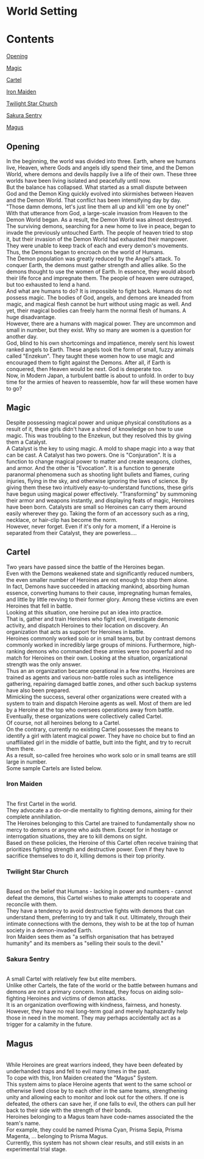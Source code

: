 # World Setting

# Contents

[Opening](https://github.com/Atmo26/crisisheroine/blob/master/World%20Setting.md#opening)

[Magic](https://github.com/Atmo26/crisisheroine/blob/master/World%20Setting.md#magic)

[Cartel](https://github.com/Atmo26/crisisheroine/blob/master/World%20Setting.md#cartel)

[Iron Maiden](https://github.com/Atmo26/crisisheroine/blob/master/World%20Setting.md#iron-maiden)

[Twilight Star Church](https://github.com/Atmo26/crisisheroine/blob/master/World%20Setting.md#twilight-star-church)

[Sakura Sentry](https://github.com/Atmo26/crisisheroine/blob/master/World%20Setting.md#sakura-sentry)

[Magus](https://github.com/Atmo26/crisisheroine/blob/master/World%20Setting.md#magus)

## Opening

In the beginning, the world was divided into three. Earth, where we humans live, Heaven, where Gods and angels idly spend their time, and the Demon World, where demons and devils happily live a life of their own. These three worlds have been living isolated and peacefully until now.
\
But the balance has collapsed. What started as a small dispute between God and the Demon King quickly evolved into skirmishes between Heaven and the Demon World. That conflict has been intensifying day by day.
\
"Those damn demons, let's just line them all up and kill 'em one by one!" With that utterance from God, a large-scale invasion from Heaven to the Demon World began. As a result, the Demon World was almost destroyed. The surviving demons, searching for a new home to live in peace, began to invade the previously untouched Earth. The people of heaven tried to stop it, but their invasion of the Demon World had exhausted their manpower. They were unable to keep track of each and every demon's movements. Thus, the Demons began to encroach on the world of Humans.
\
The Demon population was greatly reduced by the Angel's attack. To conquer Earth, the demons must gather strength and allies alike. So the demons thought to use the women of Earth. In essence, they would absorb their life force and impregnate them. The people of heaven were outraged, but too exhausted to lend a hand.
\
And what are humans to do? It is impossible to fight back. Humans do not possess magic. The bodies of God, angels, and demons are kneaded from magic, and magical flesh cannot be hurt without using magic as well. And yet, their magical bodies can freely harm the normal flesh of humans. A huge disadvantage.
\
However, there are a humans with magical power. They are uncommon and small in number, but they exist. Why so many are women is a question for another day.
\
God, blind to his own shortcomings and impatience, merely sent his lowest ranked angels to Earth. These angels took the form of small, fuzzy animals called "Enzekun". They taught these women how to use magic and encouraged them to fight against the Demons. After all, if Earth is conquered, then Heaven would be next. God is desperate too.
\
Now, in Modern Japan, a turbulent battle is about to unfold. In order to buy time for the armies of heaven to reassemble, how far will these women have to go?

## Magic

Despite possessing magical power and unique physical constitutions as a result of it, these girls didn't have a shred of knowledge on how to use magic. This was troubling to the Enzekun, but they resolved this by giving them a Catalyst.
\
A Catalyst is the key to using magic. A mold to shape magic into a way that can be cast. A Catalyst has two powers. One is "Conjuration". It is a function to change magical power to matter and create weapons, clothes, and armor. And the other is "Evocation". It is a function to generate paranormal phenomena such as shooting light bullets and flames, curing injuries, flying in the sky, and otherwise ignoring the laws of science. By giving them these two intuitively easy-to-understand functions, these girls have begun using magical power effectively. "Transforming" by summoning their armor and weapons instantly, and displaying feats of magic, Heroines have been born. Catalysts are small so Heroines can carry them around easily wherever they go. Taking the form of an accessory such as a ring, necklace, or hair-clip has become the norm.
\
However, never forget. Even if it's only for a moment, if a Heroine is separated from their Catalyst, they are powerless....

## Cartel

Two years have passed since the battle of the Heroines began.
\
Even with the Demons weakened state and significantly reduced numbers, the even smaller number of Heroines are not enough to stop them alone.
\
In fact, Demons have succeeded in attacking mankind, absorbing human essence, converting humans to their cause, impregnating human females, and little by little revving to their former glory. Among these victims are even Heroines that fell in battle.
\
Looking at this situation, one heroine put an idea into practice.
\
That is, gather and train Heroines who fight evil, investigate demonic activity, and dispatch Heroines to their location on discovery. An organization that acts as support for Heroines in battle.
\
Heroines commonly worked solo or in small teams, but by contrast demons commonly worked in incredibly large groups of minions. Furthermore, high-ranking demons who commanded these armies were too powerful and no match for Heroines on their own. Looking at the situation, organizational strength was the only answer.
\
Thus an an organization became operational in a few months. Heroines are trained as agents and various non-battle roles such as intelligence gathering, repairing damaged battle zones, and other such backup systems have also been
prepared.
\
Mimicking the success, several other organizations were created with a system to train and dispatch Heroine agents as well. Most of them are led by a Heroine at the top who oversees operations away from battle. Eventually, these organizations were collectively called Cartel.
\
Of course, not all heroines belong to a Cartel.
\
On the contrary, currently no existing Cartel possesses the means to identify a girl with latent magical power. They have no choice but to find an unaffiliated girl in the middle of battle, butt into the fight, and try to recruit them there.
\
As a result, so-called free heroines who work solo or in small teams are still large in number.
\
Some sample Cartels are listed below.

### Iron Maiden
\
The first Cartel in the world.
\
They advocate a a do-or-die mentality to fighting demons, aiming for their complete annihilation.
\
The Heroines belonging to this Cartel are trained to fundamentally show no mercy to demons or anyone who aids them. Except for in hostage or interrogation situations, they are to kill demons on sight.
\
Based on these policies, the Heroine of this Cartel often receive training that prioritizes fighting strength and destructive power. Even if they have to sacrifice themselves to do it, killing demons is their top priority.


### Twilight Star Church
\
Based on the belief that Humans - lacking in power and numbers - cannot defeat the demons, this Cartel wishes to make attempts to cooperate and reconcile with them.
\
They have a tendency to avoid destructive fights with demons that can understand them, preferring to try and talk it out. Ultimately, through their intimate connections with the demons, they wish to be at the top of human society in a demon-invaded Earth.
\
Iron Maiden sees them as "a selfish organisation that has betrayed humanity" and its members as "selling their souls to the devil."


### Sakura Sentry
\
A small Cartel with relatively few but elite members.
\
Unlike other Cartels, the fate of the world or the battle between humans and demons are not a primary concern. Instead, they focus on aiding solo-fighting Heroines and victims of demon attacks.
\
It is an organization overflowing with kindness, fairness, and honesty. However, they have no real long-term goal and merely haphazardly help those in need in the moment. They may perhaps accidentally act as a trigger for a calamity in the future.


## Magus
\
While Heroines are great warriors indeed, they have been defeated by underhanded traps and fell to evil many times in the past.
\
To cope with this, Iron Maiden created the "Magus" System.
\
This system aims to place Heroine agents that went to the same school or otherwise lived close by to each other in the same teams, strengthening unity and allowing each to monitor and look out for the others. If one is defeated, the others can save her, if one falls to evil, the others can pull her back to their side with the strength of their bonds.
\
Heroines belonging to a Magus team have code-names associated the the team's name.
\
For example, they could be named Prisma Cyan, Prisma Sepia, Prisma Magenta, ... belonging to Prisma Magus.
\
Currently, this system has not shown clear results, and still exists in an experimental trial stage.
